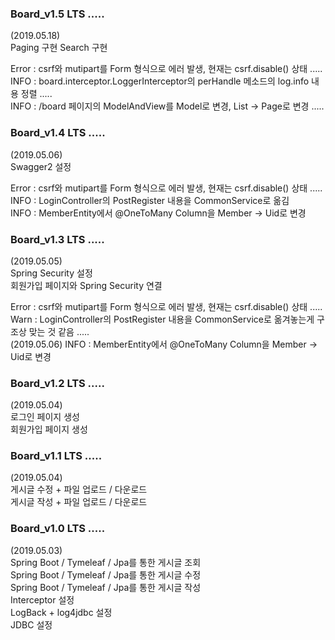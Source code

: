 ### Board_v1.5 LTS .....   
(2019.05.18)  
Paging 구현
Search 구현

Error : csrf와 mutipart를 Form 형식으로  에러 발생, 현재는 csrf.disable() 상태 .....    
INFO  : board.interceptor.LoggerInterceptor의 perHandle 메소드의 log.info 내용 정렬 .....     
INFO  : /board 페이지의 ModelAndView를 Model로 변경, List<BoardEntity> -> Page<BoardEntity>로 변경 .....    
  
  
### Board_v1.4 LTS .....   
(2019.05.06)  
Swagger2 설정  

Error : csrf와 mutipart를 Form 형식으로  에러 발생, 현재는 csrf.disable() 상태 .....    
INFO  : LoginController의 PostRegister 내용을 CommonService로 옮김      
INFO  : MemberEntity에서 @OneToMany Column을 Member -> Uid로 변경  


### Board_v1.3 LTS .....  
(2019.05.05)  
Spring Security 설정  
회원가입 페이지와 Spring Security 연결  

Error : csrf와 mutipart를 Form 형식으로  에러 발생, 현재는 csrf.disable() 상태 .....  
Warn  : LoginController의 PostRegister 내용을 CommonService로 옮겨놓는게 구조상 맞는 것 같음 .....  
(2019.05.06) INFO  : MemberEntity에서 @OneToMany Column을 Member -> Uid로 변경  


### Board_v1.2 LTS ..... 
(2019.05.04)  
로그인 페이지 생성  
회원가입 페이지 생성  


### Board_v1.1 LTS ..... 
(2019.05.04)  
게시글 수정 + 파일 업로드 / 다운로드  
게시글 작성 + 파일 업로드 / 다운로드  


### Board_v1.0 LTS ..... 
(2019.05.03)  
Spring Boot / Tymeleaf / Jpa를 통한 게시글 조회  
Spring Boot / Tymeleaf / Jpa를 통한 게시글 수정  
Spring Boot / Tymeleaf / Jpa를 통한 게시글 작성  
Interceptor 설정  
LogBack + log4jdbc 설정  
JDBC 설정  
